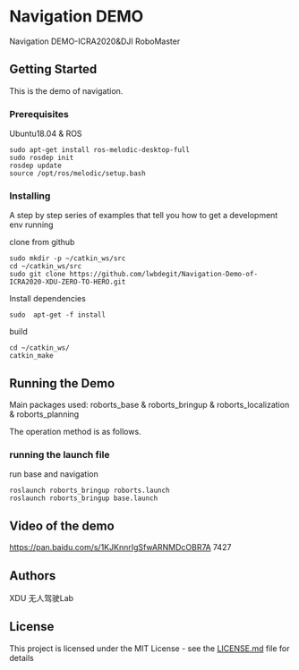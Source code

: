 # Navigation DEMO

Navigation DEMO-ICRA2020&DJI RoboMaster 

## Getting Started

This is the demo of navigation. 

### Prerequisites

Ubuntu18.04 &
ROS

```
sudo apt-get install ros-melodic-desktop-full
sudo rosdep init
rosdep update
source /opt/ros/melodic/setup.bash
```

### Installing

A step by step series of examples that tell you how to get a development env running

clone from github

```
sudo mkdir -p ~/catkin_ws/src
cd ~/catkin_ws/src
sudo git clone https://github.com/lwbdegit/Navigation-Demo-of-ICRA2020-XDU-ZERO-TO-HERO.git
```

Install dependencies

```
sudo  apt-get -f install

```

build

```
cd ~/catkin_ws/
catkin_make

```

## Running the Demo

Main packages used:
roborts_base &
roborts_bringup &
roborts_localization &
roborts_planning

The operation method is as follows.

### running the launch file

run base and navigation

```
roslaunch roborts_bringup roborts.launch
roslaunch roborts_bringup base.launch
```

## Video of the demo

https://pan.baidu.com/s/1KJKnnrIgSfwARNMDcOBR7A
7427

## Authors

XDU 无人驾驶Lab

## License

This project is licensed under the MIT License - see the [LICENSE.md](LICENSE.md) file for details



